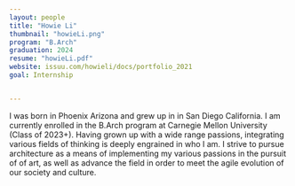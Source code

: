 ```yaml
---
layout: people
title: "Howie Li"
thumbnail: "howieLi.png"
program: "B.Arch"
graduation: 2024
resume: "howieLi.pdf"
website: issuu.com/howieli/docs/portfolio_2021 
goal: Internship


---
```


I was born in Phoenix Arizona and grew up in in San Diego California. I am currently enrolled in the B.Arch program at Carnegie Mellon University (Class of 2023+). Having grown up with a wide range passions, integrating various fields of thinking is deeply engrained in who I am. I strive to pursue architecture as a means of implementing my various passions in the pursuit of of art, as well as advance the field in order to meet the agile evolution of our society and culture.
